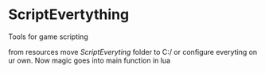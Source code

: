 # ScriptEvertything
Tools for game scripting

from resources move *ScriptEveryting* folder to C:/ or configure everyting on ur own.
Now magic goes into main function in lua

